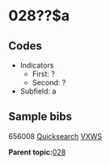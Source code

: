 # 028??$a

## Codes

-   Indicators
    -   First: ?
    -   Second: ?
-   Subfield: a

## Sample bibs

656008 [Quicksearch](https://search.library.yale.edu/catalog/656008) [VXWS](http://prodorbis.library.yale.edu:7014/vxws/GetHoldingsService?bibId=656008)

**Parent topic:**[028](../../tags/028/028.md)

